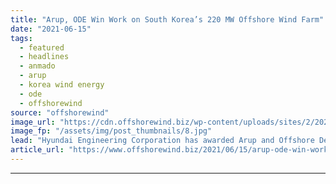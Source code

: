 ```yaml
---
title: "Arup, ODE Win Work on South Korea’s 220 MW Offshore Wind Farm"
date: "2021-06-15"
tags: 
  - featured
  - headlines
  - anmado
  - arup
  - korea wind energy
  - ode
  - offshorewind
source: "offshorewind"
image_url: "https://cdn.offshorewind.biz/wp-content/uploads/sites/2/2021/06/15115504/Anmado-OWF_-c-Korea-Wind-Energy.jpg"
image_fp: "/assets/img/post_thumbnails/8.jpg"
lead: "Hyundai Engineering Corporation has awarded Arup and Offshore Design Engineering (ODE) with an Owner’s"
article_url: "https://www.offshorewind.biz/2021/06/15/arup-ode-win-work-on-south-koreas-220-mw-offshore-wind-farm/"
---
```


---
